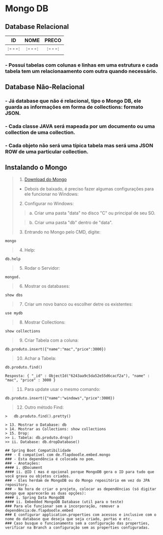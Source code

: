 # Mongo DB
## Database Relacional
|   ID   | NOME | PRECO |
|   :---:     |   :---:     | :---: |
| :---:  |  :---:| :---: |
|   | |  |
### - Possui tabelas com colunas e linhas em uma estrutura e cada tabela tem um relacionaamento com outra quando necessário.
## Database Não-Relacional
### - Já database que não é relacional, tipo o Mongo DB, ele guarda as informações em forma de collections: formato JSON.
### - Cada classe JAVA será mapeada por um documento ou uma collection de uma collection.
### - Cada objeto não será uma típica tabela mas será uma JSON ROW de uma particular collection.
## Instalando o Mongo
> 1. [Download do Mongo]( https://www.mongodb.com/try/download/community?tck=docs_server)
> - Debois de baixado, é preciso fazer algumas configurações para ele funcionar no Windows:
> 2. Configurar no Windows:
> 
>> a. Criar uma pasta "data" no disco "C" ou principal de seu SO.
> 
>> b. Criar uma pasta "db" dentro de "data".
>
> 3. Entrando no Mongo pelo CMD, digite:
````
mongo
````
> 4. Help:
````
db.help
````
> 5. Rodar o Servidor:
````
mongod.
````
> 6. Mostrar os databases:
````
show dbs

````
> 7. Criar um novo banco ou escolher detre os existentes:
````
use mydb
````
> 8. Mostrar Collections:

````
show collections
````
> 9. Criar Tabela com a coluna:
````
db.produto.insert({"name":"mac","price":3000})
````
> 10. Achar a Tabela:
````
db.produto.find()

Resposta: { "_id" : ObjectId("6243aa9c5da52e55d6cacf2a"), "name" : "mac", "price" : 3000 }
````
> 11. Para update usar o mesmo comando: 
````
db.produto.insert({"name":"windows","price":3000})
````
> 12. Outro método Find:
````
>   db.produto.find().pretty()

> 13. Mostrar o Database: db
> 14. Mostrar as Collections: show collections
> 15. Drop:
>> i. Tabela: db.produto.drop()
>> ii. Database: db.dropDatabase()

## Spring Boot Compatibilidade
### - É compatível com de.flapdoodle.embed.mongo
### - Esta dependência é colocada no pom.
### - Anotações:
#### i. @Document
#### ii. @ID ( mas é opcional porque MongoDB gera o ID para tudo que você grava ou objetos criados.
### - Eles herdam de MongoDB ou do Mongo repositório em vez do JPA repository.
### - Na hora de criar o projeto, colocar as dependências (só digitar mongo que aparecerão as duas opções):
#### i. Spring Data MongoDB
#### ii. Embedded MongoDB Database (util para o teste)
### Para ele funcionar sem a incorporação, remover a dependência:de.flapdoodle.embed
### E configurar application.properties com acessos e inclusive com o nome do database que deseja que seja criado, portas e etc.
### Caso busque o funcionamento sem a configuração das properties, verificar na Branch a configuração sem as properties configuradas.

